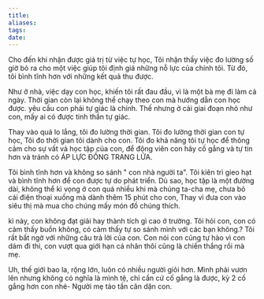 ```yaml
---
title: 
aliases: 
tags: 
date:
---
```



Cho đến khi nhận được giá trị từ việc tự học, Tôi nhận thấy việc đo lường số giờ bỏ ra cho một việc giúp tôi định giá những nỗ lực của chính tôi. Từ đó, tôi bình tĩnh hơn với những kết quả thu được.

Như ở nhà, việc dạy con học, khiến tôi rất đau đầu, vì là một bà mẹ đi làm cả ngày. Thời gian còn lại không thể chạy theo con mà hướng dẫn con học được. yêu cầu con phải tự giác là chính. Thế nhưng ở cái giai đoạn nhỏ như con, mấy ai có được tinh thần tự giác.

Thay vào quá lo lắng, tôi đo lường thời gian. Tôi đo lường thời gian con tự học, Tôi đo thời gian tôi dành cho con. Tôi đo khả năng tôi tự học để thông cảm cho sự vất vả học tập của con, để động viên con hãy cố gắng và tự tin hơn và tránh có ÁP LỰC ĐỒNG TRANG LỨA.


Tôi bình tĩnh hơn và không so sánh " con nhà người ta". Tôi kiên trì gieo hạt và bình tĩnh hơn để con được tự do phát triển. Dù sao, học tập là một đường dài, không thể kì vọng ở con quá nhiều khi mà chúng ta-cha mẹ, chưa bỏ cái điện thoại xuống mà dành thêm 15 phút cho con, Thay vì đưa con vào siêu thị mà mua cho chúng mấy món đồ chúng thích.

kì này, con không đạt giải hay thành tích gì cao ở trường. Tôi hỏi con, con có cảm thấy buồn không, có cảm thấy tự so sánh mình với các bạn không.? Tôi rất bất ngờ với những câu trả lời của con. Con nói con cũng tự hào vì con dám đi thi, con vượt qua giới hạn cá nhân thôi cũng là chiến thắng rồi mà mẹ. 

Uh, thế giới bao la, rộng lớn, luôn có nhiều người giỏi hơn. Mình phải vươn lên nhưng không có nghĩa là mình tệ, chỉ cần cứ cố gắng là được, kỳ 2 cố gắng hơn con nhé- Người mẹ tảo tần căn dặn con.

